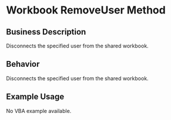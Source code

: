 # Workbook RemoveUser Method

## Business Description
Disconnects the specified user from the shared workbook.

## Behavior
Disconnects the specified user from the shared workbook.

## Example Usage
No VBA example available.